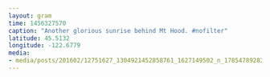 ```yaml
---
layout: gram
time: 1456327570
caption: "Another glorious sunrise behind Mt Hood. #nofilter"
latitude: 45.5132
longitude: -122.6779
media:
- media/posts/201602/12751627_1304921452858761_1627149502_n_17854789282021830.jpg
---
```

